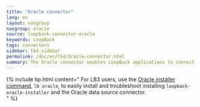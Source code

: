 ```yaml
---
title: "Oracle connector"
lang: en
layout: navgroup
navgroup: oracle
source: loopback-connector-oracle
keywords: LoopBack
tags: connectors
sidebar: lb4_sidebar
permalink: /doc/en/lb4/Oracle-connector.html
summary: The Oracle connector enables LoopBack applications to connect to Oracle data sources.
---
```

{% include tip.html content="
For LB3 users, use the [Oracle installer command](Oracle-installer-command.html), `lb oracle`,
to easily install and troubleshoot installing `loopback-oracle-installer`
and the Oracle data source connector.  
" %}
